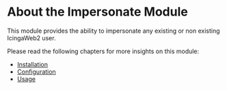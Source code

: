 # About the Impersonate Module <a id="impersonate-module-about"></a>

This module provides the ability to impersonate any existing or non existing IcingaWeb2 user.

Please read the following chapters for more insights on this module:

* [Installation](02-Installation.md#module-impersonate-installation)
* [Configuration](03-Configuration.md#module-impersonate-configuration)
* [Usage](04-Usage.md#module-impersonate-usage)
